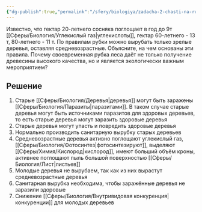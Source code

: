 ```yaml
---
{"dg-publish":true,"permalink":"/sfery/biologiya/zadacha-2-chasti-na-rubku-lesa/","tags":["Экология"]}
---
```


Известно, что гектар 20-летнего сосняка поглощает в год до 9т [[Сферы/Биология/Углекислый газ\|углекислоты]], гектар 60-летнего - 13 т, 80-летнего - 11 т. По правилам рубки можно вырубать только зрелые деревья, оставляя средневозрастные. Объясните, на чем основаны эти правила. Почему своевременная рубка леса даёт не только получение древесины высокого качества, но и является экологически важным мероприятием?
## Решение
1. Старые [[Сферы/Биология/Деревья\|деревья]] могут быть заражены [[Сферы/Биология/Паразиты\|паразитами]]. В таком случае старые деревья могут быть источниками паразитов для здоровых деревьев, то есть старые деревья могут заразить здоровые деревья 
2. Старые деревья могут упасть и повредить здоровые деревья 
3. Нормально производить санитарную вырубку старых деревьев 
4. Средневозрастные деревья активно поглощают углекислый газ, [[Сферы/Биология/Фотосинтез\|фотосинтезируют]], выделяют [[Сферы/Химия/Кислород\|кислород]], имеют больший объём кроны, активнее поглощают пыль большой поверхностью [[Сферы/Биология/Лист\|листьев]]
5. Молодые деревья не вырубаем, так как из них вырастут средневозрастные деревья
6. Санитарная вырубка необходима, чтобы заражённые деревья не заразили здоровые 
7. Снижение [[Сферы/Биология/Внутривидовая конкуренция\|конкуренции]] для молодых деревьев  